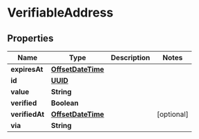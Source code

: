 

# VerifiableAddress

## Properties

Name | Type | Description | Notes
------------ | ------------- | ------------- | -------------
**expiresAt** | [**OffsetDateTime**](OffsetDateTime.md) |  | 
**id** | [**UUID**](UUID.md) |  | 
**value** | **String** |  | 
**verified** | **Boolean** |  | 
**verifiedAt** | [**OffsetDateTime**](OffsetDateTime.md) |  |  [optional]
**via** | **String** |  | 



